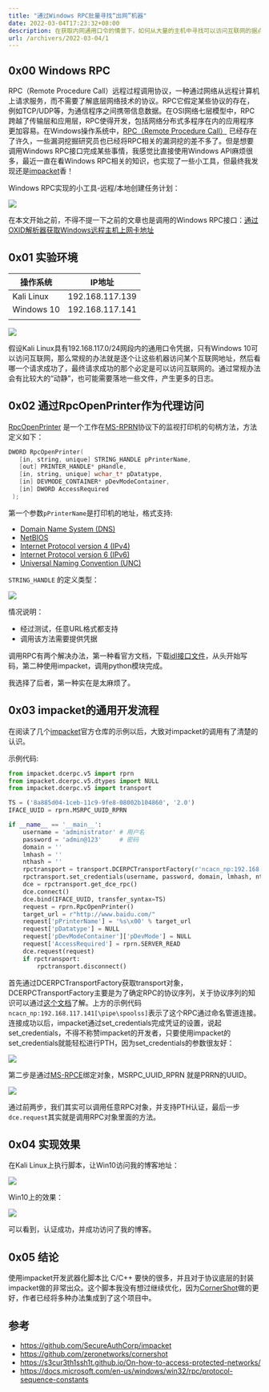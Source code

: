 ```yaml
---
title: "通过Windows RPC批量寻找“出网”机器"
date: 2022-03-04T17:23:32+08:00
description: 在获取内网通用口令的情景下，如何从大量的主机中寻找可以访问互联网的据点作为守控的高地？
url: /archivers/2022-03-04/1
---
```


## 0x00 Windows RPC

RPC（Remote Procedure Call）远程过程调用协议，一种通过网络从远程计算机上请求服务，而不需要了解底层网络技术的协议。RPC它假定某些协议的存在，例如TCP/UDP等，为通信程序之间携带信息数据。在OSI网络七层模型中，RPC跨越了传输层和应用层，RPC使得开发，包括网络分布式多程序在内的应用程序更加容易。在Windows操作系统中，[RPC（Remote Procedure Call）](https://docs.microsoft.com/en-us/windows/win32/rpc/rpc-start-page) 已经存在了许久，一些漏洞挖掘研究员也已经将RPC相关的漏洞挖的差不多了。但是想要调用Windows RPC接口完成某些事情，我感觉比直接使用Windows API麻烦很多，最近一直在看Windows RPC相关的知识，也实现了一些小工具，但最终我发现还是[impacket](https://github.com/SecureAuthCorp/impacket)香！

Windows RPC实现的小工具-远程/本地创建任务计划：

![](https://images.payloads.online/2022-03-04-18-45-19.png)

在本文开始之前，不得不提一下之前的文章也是调用的Windows RPC接口：[通过OXID解析器获取Windows远程主机上网卡地址](https://payloads.online/archivers/2020-07-16/1/) 

## 0x01 实验环境

| 操作系统 | IP地址 |
| --- | --- |
| Kali Linux | 192.168.117.139 |
| Windows 10 | 192.168.117.141 |
|  |  |

![](https://images.payloads.online/2022-03-04-18-46-02.png)


假设Kali Linux具有192.168.117.0/24网段内的通用口令凭据，只有Windows 10可以访问互联网，那么常规的办法就是逐个让这些机器访问某个互联网地址，然后看哪一个请求成功了，最终请求成功的那个必定是可以访问互联网的。通过常规办法会有比较大的“动静”，也可能需要落地一些文件，产生更多的日志。

## 0x02 通过****RpcOpenPrinter作为代理访问****

[RpcOpenPrinter](https://docs.microsoft.com/en-us/openspecs/windows_protocols/ms-rprn/989357e2-446e-4872-bb38-1dce21e1313f) 是一个工作在[MS-RPRN](https://docs.microsoft.com/en-us/openspecs/windows_protocols/ms-rprn/d42db7d5-f141-4466-8f47-0a4be14e2fc1)协议下的监视打印机的句柄方法，方法定义如下：

```c
DWORD RpcOpenPrinter(
   [in, string, unique] STRING_HANDLE pPrinterName,
   [out] PRINTER_HANDLE* pHandle,
   [in, string, unique] wchar_t* pDatatype,
   [in] DEVMODE_CONTAINER* pDevModeContainer,
   [in] DWORD AccessRequired
 );
```

第一个参数`pPrinterName`是打印机的地址，格式支持:

- [Domain Name System (DNS)](https://docs.microsoft.com/en-us/openspecs/windows_protocols/ms-rprn/831cd729-be7c-451e-b729-bd8d84ce4d24#gt_604dcfcd-72f5-46e5-85c1-f3ce69956700)
- [NetBIOS](https://docs.microsoft.com/en-us/openspecs/windows_protocols/ms-rprn/831cd729-be7c-451e-b729-bd8d84ce4d24#gt_b86c44e6-57df-4c48-8163-5e3fa7bdcff4)
- [Internet Protocol version 4 (IPv4)](https://docs.microsoft.com/en-us/openspecs/windows_protocols/ms-rprn/831cd729-be7c-451e-b729-bd8d84ce4d24#gt_0f25c9b5-dc73-4c3e-9433-f09d1f62ea8e)
- [Internet Protocol version 6 (IPv6)](https://docs.microsoft.com/en-us/openspecs/windows_protocols/ms-rprn/831cd729-be7c-451e-b729-bd8d84ce4d24#gt_64c29bb6-c8b2-4281-9f3a-c1eb5d2288aa)
- [Universal Naming Convention (UNC)](https://docs.microsoft.com/en-us/openspecs/windows_protocols/ms-rprn/831cd729-be7c-451e-b729-bd8d84ce4d24#gt_c9507dca-291d-4fd6-9cba-a9ee7da8c908)

`STRING_HANDLE` 的定义类型：

![](https://images.payloads.online/2022-03-04-18-46-32.png)

情况说明：

- 经过测试，任意URL格式都支持
- 调用该方法需要提供凭据

调用RPC有两个解决办法，第一种看官方文档，下载[idl接口文件](https://docs.microsoft.com/en-us/windows/win32/com/idl-files)，从头开始写码，第二种使用impacket，调用python模块完成。

我选择了后者，第一种实在是太麻烦了。

## 0x03 ****impacket的通用开发流程****

在阅读了几个[impacket](https://github.com/SecureAuthCorp/impacket)官方仓库的示例以后，大致对impacket的调用有了清楚的认识。

示例代码:

```python
from impacket.dcerpc.v5 import rprn
from impacket.dcerpc.v5.dtypes import NULL
from impacket.dcerpc.v5 import transport

TS = ('8a885d04-1ceb-11c9-9fe8-08002b104860', '2.0')
IFACE_UUID = rprn.MSRPC_UUID_RPRN

if __name__ == '__main__':
    username = 'administrator' # 用户名
    password = 'admin@123'     # 密码
    domain = ''
    lmhash = ''
    nthash = ''
    rpctransport = transport.DCERPCTransportFactory(r'ncacn_np:192.168.117.141[\pipe\spoolss]')
    rpctransport.set_credentials(username, password, domain, lmhash, nthash)
    dce = rpctransport.get_dce_rpc()
    dce.connect()
    dce.bind(IFACE_UUID, transfer_syntax=TS)
    request = rprn.RpcOpenPrinter()
    target_url = r"http://www.baidu.com/"
    request['pPrinterName'] = '%s\x00' % target_url
    request['pDatatype'] = NULL
    request['pDevModeContainer']['pDevMode'] = NULL
    request['AccessRequired'] = rprn.SERVER_READ
    dce.request(request)
    if rpctransport:
    	rpctransport.disconnect()
```

首先通过DCERPCTransportFactory获取transport对象，DCERPCTransportFactory主要是为了确定RPC的协议序列，关于协议序列的知识可以通过[这个文档](https://docs.microsoft.com/en-us/windows/win32/rpc/protocol-sequence-constants)了解。上方的示例代码`ncacn_np:192.168.117.141[\pipe\spoolss]`表示了这个RPC通过命名管道连接。连接成功以后，impacket通过set_credentials完成凭证的设置，说起set_credentials，不得不称赞impacket的开发者，只要使用impacket的set_credentials就能轻松进行PTH，因为set_credentials的参数很友好：

![](https://images.payloads.online/2022-03-04-18-46-57.png)

第二步是通过[MS-RPCE](https://docs.microsoft.com/en-us/openspecs/windows_protocols/ms-rpce/290c38b1-92fe-4229-91e6-4fc376610c15)绑定对象，MSRPC_UUID_RPRN 就是PRRN的UUID。

![](https://images.payloads.online/2022-03-04-18-47-15.png)

通过前两步，我们其实可以调用任意RPC对象，并支持PTH认证，最后一步`dce.request`其实就是调用RPC对象里面的方法。

## 0x04 实现效果

在Kali Linux上执行脚本，让Win10访问我的博客地址：

![](https://images.payloads.online/2022-03-04-18-47-30.png)

Win10上的效果：

![](https://images.payloads.online/2022-03-04-18-47-43.png)

可以看到，认证成功，并成功访问了我的博客。

## 0x05 结论

使用impacket开发武器化脚本比 C/C++ 要快的很多，并且对于协议底层的封装impacket做的非常出众。这个脚本我没有想过继续优化，因为[CornerShot](https://github.com/zeronetworks/cornershot)做的更好，作者已经将多种办法集成到了这个项目中。

## 参考

- https://github.com/SecureAuthCorp/impacket
- https://github.com/zeronetworks/cornershot
- https://s3cur3th1ssh1t.github.io/On-how-to-access-protected-networks/
- https://docs.microsoft.com/en-us/windows/win32/rpc/protocol-sequence-constants

